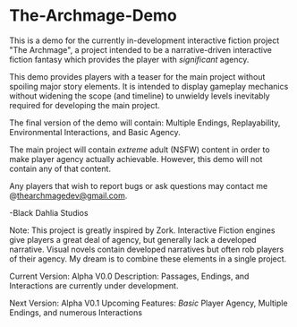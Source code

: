 # The-Archmage-Demo

This is a demo for the currently in-development interactive fiction project "The Archmage", a project intended to be a narrative-driven interactive fiction fantasy which provides the player with _significant_ agency.

This demo provides players with a teaser for the main project without spoiling major story elements. It is intended to display gameplay mechanics without widening the scope (and timeline) to unwieldy levels inevitably required for developing the main project. 

The final version of the demo will contain: Multiple Endings, Replayability, Environmental Interactions, and Basic Agency. 

The main project will contain _extreme_ adult (NSFW) content in order to make player agency actually achievable. However, this demo will not contain any of that content.

Any players that wish to report bugs or ask questions may contact me @thearchmagedev@gmail.com.

-Black Dahlia Studios

Note: This project is greatly inspired by Zork. Interactive Fiction engines give players a great deal of agency, but generally lack a developed narrative. Visual novels contain developed narratives but often rob players of their agency. My dream is to combine these elements in a single project. 

Current Version: Alpha V0.0
Description: Passages, Endings, and Interactions are currently under development.

Next Version: Alpha V0.1
Upcoming Features: _Basic_ Player Agency, Multiple Endings, and numerous Interactions
